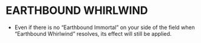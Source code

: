 # EARTHBOUND WHIRLWIND

*   Even if there is no “Earthbound Immortal” on your side of the field when “Earthbound Whirlwind” resolves, its effect will still be applied.
